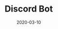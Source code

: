 ---
title: 'Discord Bot'
description: 'A discord bot that plays audio tracks from facebook, youtube and podcast websites'
source: "https://github.com/hazemKrimi/discord-bot"
date: 2020-03-10
---